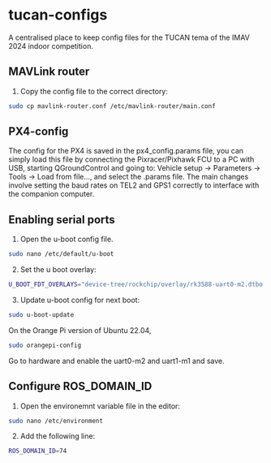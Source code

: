# tucan-configs

A centralised place to keep config files for the TUCAN tema of the IMAV 2024 indoor competition.

## MAVLink router

1. Copy the config file to the correct directory:


```sh
sudo cp mavlink-router.conf /etc/mavlink-router/main.conf
```


## PX4-config

The config for the PX4 is saved in the px4_config.params file, you can simply load this file by connecting the Pixracer/Pixhawk FCU to a PC with USB, starting QGroundControl and going to:
Vehicle setup -> Parameters -> Tools -> Load from file..., and select the .params file. The main changes involve setting the baud rates on TEL2 and GPS1 correctly to interface with the companion computer.


## Enabling serial ports

1. Open the u-boot config file.
```sh
sudo nano /etc/default/u-boot
```

2. Set the u boot overlay:
```sh
U_BOOT_FDT_OVERLAYS="device-tree/rockchip/overlay/rk3588-uart0-m2.dtbo device-tree/rockchip/overlay/rk3588-uart1-m1.dtbo"
```

3. Update u-boot config for next boot:
```sh
sudo u-boot-update
```

On the Orange Pi version of Ubuntu 22.04, 
```sh
sudo orangepi-config
```
Go to hardware and enable the uart0-m2 and uart1-m1 and save.

## Configure ROS_DOMAIN_ID
1. Open the environemnt variable file in the editor:
```sh
sudo nano /etc/environment
```
2. Add the following line:
```sh
ROS_DOMAIN_ID=74
```

